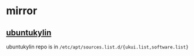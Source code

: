# mirror
## [ubuntukylin](https://www.ubuntukylin.com/news/1673-cn.html)
ubuntukylin repo is in `/etc/apt/sources.list.d/{ukui.list,software.list}`
